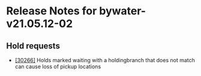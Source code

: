 
# Release Notes for bywater-v21.05.12-02

## Hold requests

- [[30266]](http://bugs.koha-community.org/bugzilla3/show_bug.cgi?id=30266) Holds marked waiting with a holdingbranch that does not match can cause loss of pickup locations


